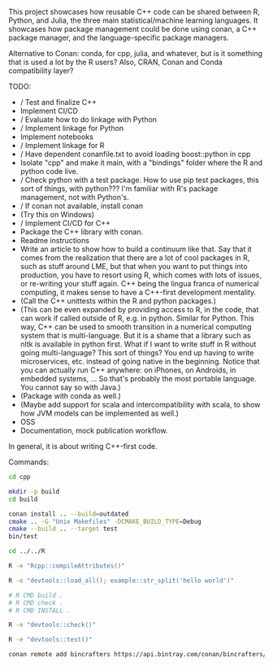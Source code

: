This project showcases how reusable C++ code can be shared between R, Python, and Julia, the three
main statistical/machine learning languages. It showcases how package management could be done
using conan, a C++ package manager, and the language-specific package managers.

Alternative to Conan: conda, for cpp, julia, and whatever, but is it something that is used
a lot by the R users? Also, CRAN, Conan and Conda compatibility layer?

TODO:

- / Test and finalize C++
- Implement CI/CD
- / Evaluate how to do linkage with Python
- / Implement linkage for Python
- Implement notebooks
- / Implement linkage for R
- / Have dependent conanfile.txt to avoid loading boost::python in cpp
- Isolate "cpp" and make it main, with a "bindings" folder where the R and python code live.
- / Check python with a test package. How to use pip test packages, this sort of things, with python???
  I'm familiar with R's package management, not with Python's.
- / If conan not available, install conan
- (Try this on Windows)
- / Implement CI/CD for C++
- Package the C++ library with conan.
- Readme instructions
- Write an article to show how to build a continuum like that. Say that it comes
  from the realization that there are a lot of cool packages in R, such as stuff around
  LME, but that when you want to put things into production, you have to resort
  using R, which comes with lots of issues, or re-writing your stuff again. C++ being
  the lingua franca of numerical computing, it makes sense to have a C++-first
  development mentality.
- (Call the C++ unittests within the R and python packages.)
- (This can be even expanded by providing access to R, in the code, that can work if
  called outside of R, e.g. in python. Similar for Python. This way, C++ can be
  used to smooth transition in a numerical computing system that is multi-language.
  But it is a shame that a library such as nltk is available in python first. What
  if I want to write stuff in R without going multi-language? This sort of things?
  You end up having to write microservices, etc. instead of going native in the beginning.
  Notice that you can actually run C++ anywhere: on iPhones, on Androids, in embedded systems, ...
  So that's probably the most portable language. You cannot say so with Java.)
- (Package with conda as well.)
- (Maybe add support for scala and intercompatibility with scala, to show how
  JVM models can be implemented as well.)
- OSS
- Documentation, mock publication workflow.

In general, it is about writing C++-first code.

Commands:

```bash
cd cpp

mkdir -p build
cd build

conan install .. --build=outdated
cmake .. -G "Unix Makefiles" -DCMAKE_BUILD_TYPE=Debug
cmake --build .. --target test
bin/test

cd ../../R

R -e "Rcpp::compileAttributes()"

R -e "devtools::load_all(); example::str_split('hello world')"

# R CMD build .
# R CMD check .
# R CMD INSTALL .

R -e "devtools::check()"

R -e "devtools::test()"

conan remote add bincrafters https://api.bintray.com/conan/bincrafters/public-conan
```

